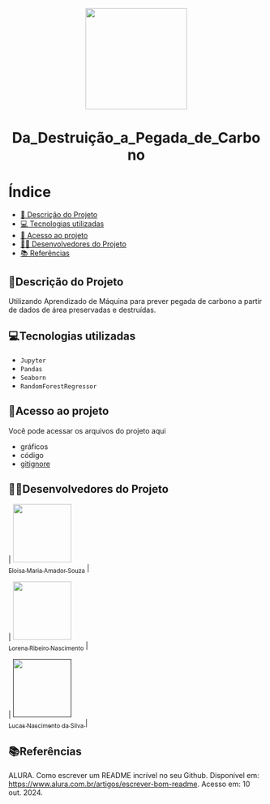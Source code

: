 <p align="center">
    <img src="https://github.com/user-attachments/assets/8450d746-08ba-4acd-8adb-81e05cc6caab" width="200" height="200" />
</p>

<h1 align="center"> Da_Destruição_a_Pegada_de_Carbono </h1>

# Índice 

* [📝 Descrição do Projeto](#descrição-do-projeto)
* [💻 Tecnologias utilizadas](#tecnologias-utilizadas)
* [📁 Acesso ao projeto](#acesso-ao-projeto)
* [🧑‍💻 Desenvolvedores do Projeto](#desenvolvedores-do-projeto)
* [📚 Referências](#referências)

## 📝Descrição do Projeto
Utilizando Aprendizado de Máquina para prever pegada de carbono a partir de dados de área preservadas e destruídas.

## 💻Tecnologias utilizadas

- `Jupyter`
- `Pandas`
- `Seaborn`
- `RandomForestRegressor`

## 📁Acesso ao projeto

Você pode acessar os arquivos do projeto aqui
- gráficos
- código
- [gitignore](https://github.com/Lorena881/Da_Destruicao_a_Pegada_de_Carbono/blob/main/.gitignore)

## 🧑‍💻Desenvolvedores do Projeto

| [<img loading="lazy" src="https://avatars.githubusercontent.com/u/172425341?s=400&u=27f1f6f0257dfea068b3b763758914d077f15952&v=4" width=115><br><sub>Eloisa Maria Amador Souza</sub>](https://github.com/settings/profile) |  

| [<img loading="lazy" src="https://avatars.githubusercontent.com/u/172424739?v=4" width=115><br><sub>Lorena Ribeiro Nascimento</sub>](https://github.com/Lorena881) |  

| [<img loading="lazy" src="" width=115><br><sub>Lucas Nascimento da Silva </sub>]() |  

## 📚Referências

ALURA. Como escrever um README incrível no seu Github. Disponível em: https://www.alura.com.br/artigos/escrever-bom-readme. Acesso em: 10 out. 2024.
